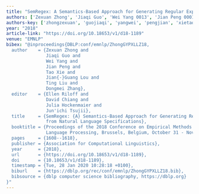 ```yaml
---
title: "SemRegex: A Semantics-Based Approach for Generating Regular Expressions from Natural Language Specifications"
authors: ['Zexuan Zhong', 'Jiaqi Guo', 'Wei Yang 0013', 'Jian Peng 0001', 'Tao Xie 0001', 'Jian-Guang Lou', 'Ting Liu', 'Dongmei Zhang']
authors-key: ['zhongzexuan', 'guojiaqi', 'yangwei', 'pengjian', 'xietao', 'loujianguang', 'liuting', 'zhangdongmei']
year: "2018"
article-link: "https://doi.org/10.18653/v1/d18-1189"
venue: "EMNLP"
bibex: "@inproceedings{DBLP:conf/emnlp/ZhongGYPXLLZ18,
  author    = {Zexuan Zhong and
               Jiaqi Guo and
               Wei Yang and
               Jian Peng and
               Tao Xie and
               Jian{-}Guang Lou and
               Ting Liu and
               Dongmei Zhang},
  editor    = {Ellen Riloff and
               David Chiang and
               Julia Hockenmaier and
               Jun'ichi Tsujii},
  title     = {SemRegex: {A} Semantics-Based Approach for Generating Regular Expressions
               from Natural Language Specifications},
  booktitle = {Proceedings of the 2018 Conference on Empirical Methods in Natural
               Language Processing, Brussels, Belgium, October 31 - November 4, 2018},
  pages     = {1608--1618},
  publisher = {Association for Computational Linguistics},
  year      = {2018},
  url       = {https://doi.org/10.18653/v1/d18-1189},
  doi       = {10.18653/v1/d18-1189},
  timestamp = {Tue, 28 Jan 2020 10:28:18 +0100},
  biburl    = {https://dblp.org/rec/conf/emnlp/ZhongGYPXLLZ18.bib},
  bibsource = {dblp computer science bibliography, https://dblp.org}
}"
---
```

